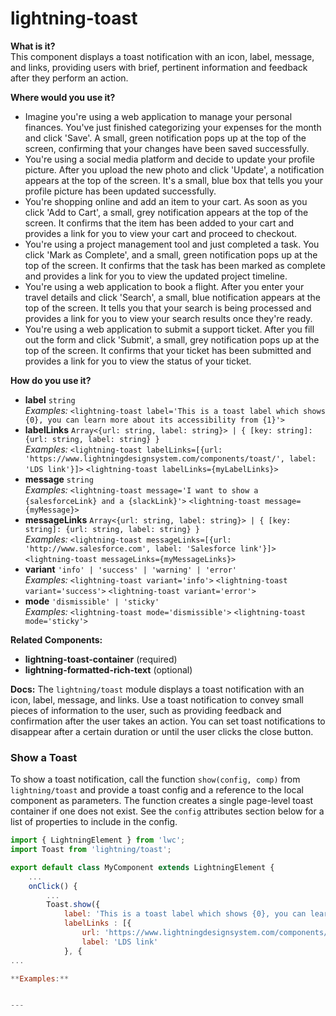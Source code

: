 # lightning-toast

**What is it?**  
This component displays a toast notification with an icon, label, message, and links, providing users with brief, pertinent information and feedback after they perform an action.

**Where would you use it?**
- Imagine you're using a web application to manage your personal finances. You've just finished categorizing your expenses for the month and click 'Save'. A small, green <lightning-toast> notification pops up at the top of the screen, confirming that your changes have been saved successfully.
- You're using a social media platform and decide to update your profile picture. After you upload the new photo and click 'Update', a <lightning-toast> notification appears at the top of the screen. It's a small, blue box that tells you your profile picture has been updated successfully.
- You're shopping online and add an item to your cart. As soon as you click 'Add to Cart', a small, grey <lightning-toast> notification appears at the top of the screen. It confirms that the item has been added to your cart and provides a link for you to view your cart and proceed to checkout.
- You're using a project management tool and just completed a task. You click 'Mark as Complete', and a small, green <lightning-toast> notification pops up at the top of the screen. It confirms that the task has been marked as complete and provides a link for you to view the updated project timeline.
- You're using a web application to book a flight. After you enter your travel details and click 'Search', a small, blue <lightning-toast> notification appears at the top of the screen. It tells you that your search is being processed and provides a link for you to view your search results once they're ready.
- You're using a web application to submit a support ticket. After you fill out the form and click 'Submit', a small, grey <lightning-toast> notification pops up at the top of the screen. It confirms that your ticket has been submitted and provides a link for you to view the status of your ticket.

**How do you use it?**
- **label** `string`  
  _Examples:_
    `<lightning-toast label='This is a toast label which shows {0}, you can learn more about its accessibility from {1}'>`
- **labelLinks** `Array<{url: string, label: string}> | { [key: string]: {url: string, label: string} }`  
  _Examples:_
    `<lightning-toast labelLinks=[{url: 'https://www.lightningdesignsystem.com/components/toast/', label: 'LDS link'}]>`
    `<lightning-toast labelLinks={myLabelLinks}>`
- **message** `string`  
  _Examples:_
    `<lightning-toast message='I want to show a {salesforceLink} and a {slackLink}'>`
    `<lightning-toast message={myMessage}>`
- **messageLinks** `Array<{url: string, label: string}> | { [key: string]: {url: string, label: string} }`  
  _Examples:_
    `<lightning-toast messageLinks=[{url: 'http://www.salesforce.com', label: 'Salesforce link'}]>`
    `<lightning-toast messageLinks={myMessageLinks}>`
- **variant** `'info' | 'success' | 'warning' | 'error'`  
  _Examples:_
    `<lightning-toast variant='info'>`
    `<lightning-toast variant='success'>`
    `<lightning-toast variant='error'>`
- **mode** `'dismissible' | 'sticky'`  
  _Examples:_
    `<lightning-toast mode='dismissible'>`
    `<lightning-toast mode='sticky'>`

**Related Components:**
- **lightning-toast-container** (required)
- **lightning-formatted-rich-text** (optional)

**Docs:**
The `lightning/toast` module displays a toast notification with an icon, label, message, and links. Use a toast notification to convey small pieces of information to the user, such as providing feedback and confirmation after the user takes an action. You can set toast notifications to disappear after a certain duration or until the user clicks the close button.

### Show a Toast

To show a toast notification, call the function `show(config, comp)` from `lightning/toast` and provide a toast config and a reference to the local component as parameters. The function creates a single page-level toast container if one does not exist. See the `config` attributes section below for a list of properties to include in the config.

```javascript
import { LightningElement } from 'lwc';
import Toast from 'lightning/toast';

export default class MyComponent extends LightningElement {
    ...
    onClick() {
        ...
        Toast.show({
            label: 'This is a toast label which shows {0}, you can learn more about its accessibility from {1}',
            labelLinks : [{
                url: 'https://www.lightningdesignsystem.com/components/toast/',
                label: 'LDS link'
            }, {
...

**Examples:**


---
